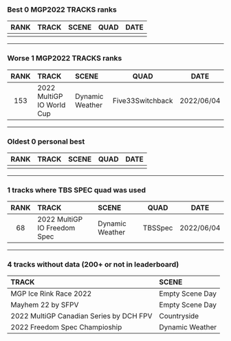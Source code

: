 ### Best 0 MGP2022 TRACKS ranks
|RANK|TRACK|SCENE|QUAD|DATE|
|:---:|:---|:---|:---:|:---:|
||||||
---
### Worse 1 MGP2022 TRACKS ranks
|RANK|TRACK|SCENE|QUAD|DATE|
|:---:|:---|:---|:---:|:---:|
|153|2022 MultiGP IO World Cup|Dynamic Weather|Five33Switchback|2022/06/04|
---
### Oldest 0 personal best
|RANK|TRACK|SCENE|QUAD|DATE|
|:---:|:---|:---|:---:|:---:|
||||||
---
### 1 tracks where TBS SPEC quad was used
|RANK|TRACK|SCENE|QUAD|DATE|
|:---:|:---|:---|:---:|:---:|
|68|2022 MultiGP IO Freedom Spec|Dynamic Weather|TBSSpec|2022/06/04|
---
### 4 tracks without data (200+ or not in leaderboard)
|TRACK|SCENE|
|:---|:---|
|MGP Ice Rink Race 2022|Empty Scene Day|
|Mayhem 22 by SFPV|Empty Scene Day|
|2022 MultiGP Canadian Series by DCH FPV|Countryside|
|2022 Freedom Spec Champioship|Dynamic Weather|
